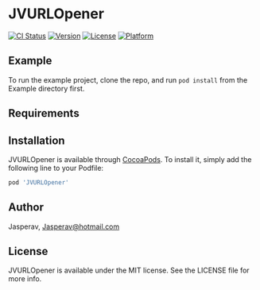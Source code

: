 # JVURLOpener

[![CI Status](https://img.shields.io/travis/Jasperav/JVURLOpener.svg?style=flat)](https://travis-ci.org/Jasperav/JVURLOpener)
[![Version](https://img.shields.io/cocoapods/v/JVURLOpener.svg?style=flat)](https://cocoapods.org/pods/JVURLOpener)
[![License](https://img.shields.io/cocoapods/l/JVURLOpener.svg?style=flat)](https://cocoapods.org/pods/JVURLOpener)
[![Platform](https://img.shields.io/cocoapods/p/JVURLOpener.svg?style=flat)](https://cocoapods.org/pods/JVURLOpener)

## Example

To run the example project, clone the repo, and run `pod install` from the Example directory first.

## Requirements

## Installation

JVURLOpener is available through [CocoaPods](https://cocoapods.org). To install
it, simply add the following line to your Podfile:

```ruby
pod 'JVURLOpener'
```

## Author

Jasperav, Jasperav@hotmail.com

## License

JVURLOpener is available under the MIT license. See the LICENSE file for more info.
